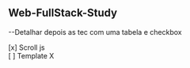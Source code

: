 ## Web-FullStack-Study

--Detalhar depois as tec com uma tabela e checkbox

[x] Scroll js <br>
[ ] Template X
